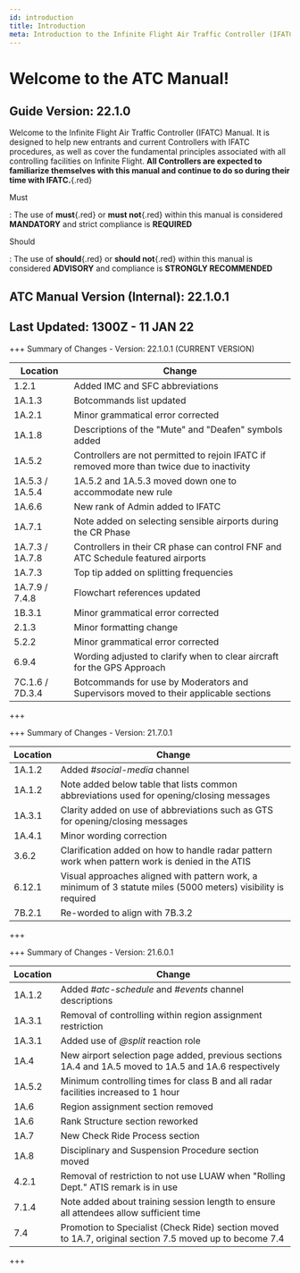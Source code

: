 ```yaml
---
id: introduction
title: Introduction
meta: Introduction to the Infinite Flight Air Traffic Controller (IFATC) Manual.
---
```


# Welcome to the ATC Manual!



## Guide Version: 22.1.0



Welcome to the Infinite Flight Air Traffic Controller (IFATC) Manual. It is designed to help new entrants and current Controllers with IFATC procedures, as well as cover the fundamental principles associated with all controlling facilities on Infinite Flight. **All Controllers are expected to familiarize themselves with this manual and continue to do so during their time with IFATC.**{.red}



Must

: The use of **must**{.red} or **must not**{.red} within this manual is considered **MANDATORY** and strict compliance is **REQUIRED**

Should

: The use of **should**{.red} or **should not**{.red} within this manual is considered **ADVISORY** and compliance is **STRONGLY RECOMMENDED**



## ATC Manual Version (Internal): 22.1.0.1

## Last Updated: 1300Z - 11 JAN 22

+++ Summary of Changes - Version: 22.1.0.1 (CURRENT VERSION)

| Location        | Change                                                       |
| --------------- | ------------------------------------------------------------ |
| 1.2.1           | Added IMC and SFC abbreviations                              |
| 1A.1.3          | Botcommands list updated                                     |
| 1A.2.1          | Minor grammatical error corrected                            |
| 1A.1.8          | Descriptions of the "Mute" and "Deafen" symbols added        |
| 1A.5.2          | Controllers are not permitted to rejoin IFATC if removed more than twice due to inactivity |
| 1A.5.3 / 1A.5.4 | 1A.5.2 and 1A.5.3 moved down one to accommodate new rule     |
| 1A.6.6          | New rank of Admin added to IFATC                             |
| 1A.7.1          | Note added on selecting sensible airports during the CR Phase |
| 1A.7.3 / 1A.7.8 | Controllers in their CR phase can control FNF and ATC Schedule featured airports |
| 1A.7.3          | Top tip added on splitting frequencies                       |
| 1A.7.9 / 7.4.8  | Flowchart references updated                                 |
| 1B.3.1          | Minor grammatical error corrected                            |
| 2.1.3           | Minor formatting change                                      |
| 5.2.2           | Minor grammatical error corrected                            |
| 6.9.4           | Wording adjusted to clarify when to clear aircraft for the GPS Approach |
| 7C.1.6 / 7D.3.4 | Botcommands for use by Moderators and Supervisors moved to their applicable sections |

+++



+++ Summary of Changes - Version: 21.7.0.1

| Location | Change                                                       |
| -------- | ------------------------------------------------------------ |
| 1A.1.2   | Added *#social-media* channel                                |
| 1A.1.2   | Note added below table that lists common abbreviations used for opening/closing messages |
| 1A.3.1   | Clarity added on use of abbreviations such as GTS for opening/closing messages |
| 1A.4.1   | Minor wording correction                                     |
| 3.6.2    | Clarification added on how to handle radar pattern work when pattern work is denied in the ATIS |
| 6.12.1   | Visual approaches aligned with pattern work, a minimum of 3 statute miles (5000 meters) visibility is required |
| 7B.2.1   | Re-worded to align with 7B.3.2                               |

+++



+++ Summary of Changes - Version: 21.6.0.1

| Location | Change                                                       |
| -------- | ------------------------------------------------------------ |
| 1A.1.2   | Added *#atc-schedule* and *#events* channel descriptions     |
| 1A.3.1   | Removal of controlling within region assignment restriction  |
| 1A.3.1   | Added use of *@split* reaction role                          |
| 1A.4     | New airport selection page added, previous sections 1A.4 and 1A.5 moved to 1A.5 and 1A.6 respectively |
| 1A.5.2   | Minimum controlling times for class B and all radar facilities increased to 1 hour |
| 1A.6     | Region assignment section removed                            |
| 1A.6     | Rank Structure section reworked                              |
| 1A.7     | New Check Ride Process section                               |
| 1A.8     | Disciplinary and Suspension Procedure section moved          |
| 4.2.1    | Removal of restriction to not use LUAW when "Rolling Dept." ATIS remark is in use |
| 7.1.4    | Note added about training session length to ensure all attendees allow sufficient time |
| 7.4      | Promotion to Specialist (Check Ride) section moved to 1A.7, original section 7.5 moved up to become 7.4 |

+++

